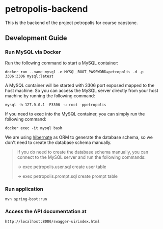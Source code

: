 # petropolis-backend

This is the backend of the project petropolis for course capstone.

## Development Guide

### Run MySQL via Docker

Run the following command to start a MySQL container:

`docker run --name mysql -e MYSQL_ROOT_PASSWORD=petropolis -d -p 3306:3306 mysql:latest`

A MySQL container will be started with 3306 port exposed mapped to the host machine. So you can access the MySQL server
directly from your host machine by running the following command:

`mysql -h 127.0.0.1 -P3306 -u root -ppetropolis`

If you need to exec into the MySQL container, you can simply run the following command:

`docker exec -it mysql bash`

We are using [hibernate](https://hibernate.org/) as ORM to generate the database schema, so we don't need to create the
database schema manually.

> If you do need to create the database schema manually, you can connect to the MySQL server and run the following
commands:
>
> -> exec petropolis.user.sql create user table
>
> -> exec petropolis.prompt.sql create prompt table

### Run application

`mvn spring-boot:run`

### Access the API documentation at

`http://localhost:8080/swagger-ui/index.html`
